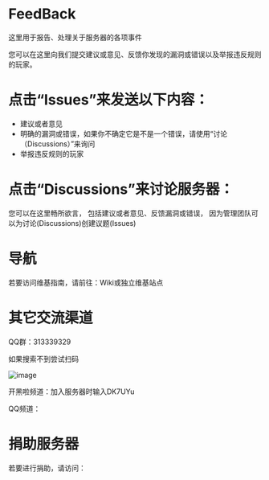 # FeedBack
这里用于报告、处理关于服务器的各项事件

您可以在这里向我们提交建议或意见、反馈你发现的漏洞或错误以及举报违反规则的玩家。

# 点击“Issues”来发送以下内容：
- 建议或者意见
- 明确的漏洞或错误，如果你不确定它是不是一个错误，请使用“讨论（Discussions）”来询问
- 举报违反规则的玩家

# 点击“Discussions”来讨论服务器：
您可以在这里畅所欲言，
包括建议或者意见、反馈漏洞或错误，
因为管理团队可以为讨论(Discussions)创建议题(Issues)

# 导航
若要访问维基指南，请前往：Wiki或独立维基站点

# 其它交流渠道
QQ群：313339329

如果搜索不到尝试扫码

![image](https://user-images.githubusercontent.com/43207394/141055129-38be9383-7a0e-42aa-b8b0-8024a2d44a05.png)

开黑啦频道：加入服务器时输入DK7UYu

QQ频道：

# 捐助服务器
若要进行捐助，请访问：

